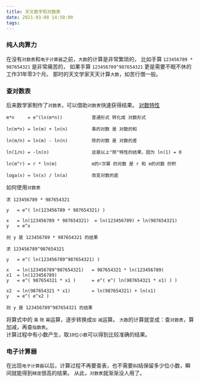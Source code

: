 ```yaml
---
title: 天文数字和对数表
date: 2021-03-08 14:50:00
tags:
---
```

### 纯人肉算力
在没有`对数表`和`电子计算器`之前，`大数`的计算是非常繁琐的，
比如手算 `123456789 * 987654321` 是非常痛苦的，
如果手算 `123456789^987654321` 更是需要不眠不休的工作31年零3个月。
那时的天文学家天天计算`大数`，如苦行僧一般。

### 查对数表
后来数学家制作了`对数表`，可以借助`对数表`快速获得结果。
[对数特性](https://www.shuxuele.com/algebra/exponents-logarithms.html)
```text
m*n     = e^(ln(m*n))           普通形式 转化成 对数形式

ln(m*n) = ln(m) + ln(n)	        乘的对数 是 对数的和
 	 
ln(m/n) = ln(m) - ln(n)	        除的对数 是 对数的差
 	 
ln(1/n) = -ln(n)                这是以上"除"特性的结果，因为 ln(1) = 0
 	 
ln(m^r) = r * ln(m) 	        m的r次幂 的对数 是 r 和 m的对数 的积

loga(x) = ln(x) / ln(a)         改变对数的底
```
如何使用`对数表`
```text
求 123456789 * 987654321 

y   = e^( ln(123456789 * 987654321) )

x   = ln(123456789 * 987654321)  = ln(123456789) + ln(987654321)
y   = e^x    
                  
则 y 是 123456789 * 987654321 的结果
```
```text
求 123456789^987654321

y   = e^( ln(123456789^987654321) )

x   = ln(123456789^987654321)   = 987654321 * ln(123456789)
x1  = ln(123456789)
y   = e^( 987654321 * x1 )      = e^( e^( ln(987654321 * x1) ) )

x2  = ln(987654321 * x1)        = ln(987654321) + ln(x1)   
y   = e^( e^x2 )

则 y 是 123456789^987654321 的结果
```
将算式中的 `乘` `除` `幂`运算，逐步转换成`加` `减`运算。
`大数`的计算就变成：查`对数表`，算加减，再查`指数表`。  
计算过程中有小数产生，取`10位小数`可以得到比较准确的结果。   

### 电子计算器
在出现`电子计算器`以后，计算过程不再要查表，也不需要纠结保留多少位小数，瞬间就能得到`精度`很高的结果。
从此，`对数表`就渐渐没人用了。
